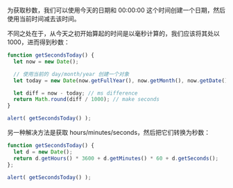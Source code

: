 为获取秒数，我们可以使用今天的日期和 00:00:00 这个时间创建一个日期，然后使用当前时间减去该时间。

不同之处在于，从今天之初开始算起的时间是以毫秒计算的，我们应该将其处以 1000，进而得到秒数：

```js
function getSecondsToday() {
  let now = new Date();

  // 使用当前的 day/month/year 创建一个对象
  let today = new Date(now.getFullYear(), now.getMonth(), now.getDate());

  let diff = now - today; // ms difference
  return Math.round(diff / 1000); // make seconds
}

alert( getSecondsToday() );
```

另一种解决方法是获取 hours/minutes/seconds，然后把它们转换为秒数：

```js
function getSecondsToday() {
  let d = new Date();
  return d.getHours() * 3600 + d.getMinutes() * 60 + d.getSeconds();
};

alert( getSecondsToday() );
```
